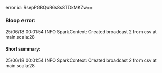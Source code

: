 error id: RsepPGBQuR6s8s8TDkMKZw==
### Bloop error:

25/06/18 00:01:54 INFO SparkContext: Created broadcast 2 from csv at main.scala:28
#### Short summary: 

25/06/18 00:01:54 INFO SparkContext: Created broadcast 2 from csv at main.scala:28